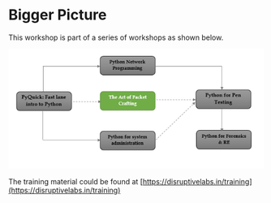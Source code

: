 # Bigger Picture

This workshop is part of a series of workshops as shown below.

![bigger-picture](../imgs/bigger_picture.png)

The training material could be found at [https://disruptivelabs.in/training](https://disruptivelabs.in/training)